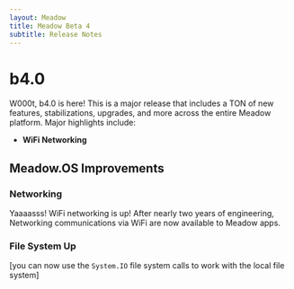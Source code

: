 ```yaml
---
layout: Meadow
title: Meadow Beta 4
subtitle: Release Notes
---
```



# b4.0

W000t, b4.0 is here! This is a major release that includes a TON of new features, 
stabilizations, upgrades, and more across the entire Meadow platform. Major 
highlights include:

 * **WiFi Networking**
 
## Meadow.OS Improvements

### Networking

Yaaaasss! WiFi networking is up! After nearly two years of engineering, Networking 
communications via WiFi are now available to Meadow apps. 

### File System Up

[you can now use the `System.IO` file system calls to work with the local file system]


